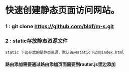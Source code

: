 # 快速创建静态页面访问网站。
### 1 :  git clone https://github.com/bldf/m-s.git
### 2 :  static存放静态资源文件
    static 下边存放的是静态资源，默认访问static下边的index.html
#### 路由添加需要通过路由添加页面需要到router.js里边添加